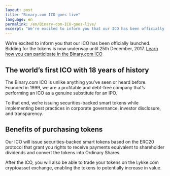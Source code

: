 ```yaml
---
layout: post
title: "Binary.com ICO goes live"
language: en
permalink: /en/Binary-com-ICO-goes-live/
excerpt: "We’re excited to inform you that our ICO has been officially launched. Bidding for the tokens is now underway until 25th December, 2017. Learn how you can participate in the Binary.com ICO..."
---
```


We’re excited to inform you that our ICO has been officially launched. Bidding for the tokens is now underway until 25th December, 2017. <a href="https://ico_documents.binary.com/howto_ico.pdf">Learn how you can participate in the Binary.com ICO</a>

## The world’s first ICO with 18 years of history

The Binary.com ICO is unlike anything you’ve seen or heard before. Founded in 1999, we are a profitable and debt-free company that’s performing an ICO as a genuine substitute for an IPO.

To that end, we’re issuing securities-backed smart tokens while implementing best practices in corporate governance, investor disclosure, and transparency.

## Benefits of purchasing tokens

Our ICO will issue securities-backed smart tokens based on the ERC20 protocol that grant you rights to receive payments equivalent to shareholder dividends and convert the tokens into Ordinary Shares.

After the ICO, you will also be able to trade your tokens on the Lykke.com cryptoasset exchange, enabling the tokens to potentially increase in value.